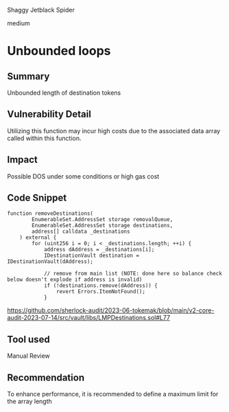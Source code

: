 Shaggy Jetblack Spider

medium

# Unbounded loops
## Summary
Unbounded length of destination tokens

## Vulnerability Detail
Utilizing this function may incur high costs due to the associated data array called within this function.

## Impact
Possible DOS under some conditions or high gas cost

## Code Snippet

```solidity
function removeDestinations(
        EnumerableSet.AddressSet storage removalQueue,
        EnumerableSet.AddressSet storage destinations,
        address[] calldata _destinations
    ) external {
        for (uint256 i = 0; i < _destinations.length; ++i) {
            address dAddress = _destinations[i];
            IDestinationVault destination = IDestinationVault(dAddress);

            // remove from main list (NOTE: done here so balance check below doesn't explode if address is invalid)
            if (!destinations.remove(dAddress)) {
                revert Errors.ItemNotFound();
            }

```

https://github.com/sherlock-audit/2023-06-tokemak/blob/main/v2-core-audit-2023-07-14/src/vault/libs/LMPDestinations.sol#L77

## Tool used

Manual Review

## Recommendation
To enhance performance, it is recommended to define a maximum limit for the array length
